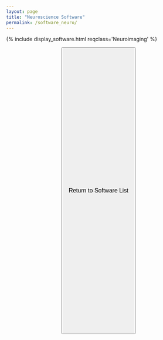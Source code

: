 ```yaml
---
layout: page
title: "Neuroscience Software"
permalink: /software_neuro/
---
```


{% include display_software.html reqclass='Neuroimaging' %}


<p align=center>
<button class="buttonSI" name="button" style="height:20%;width:40%" onclick="window.location.href='/software_home/'"><font size="3">Return to Software List</font></button>
</p>

